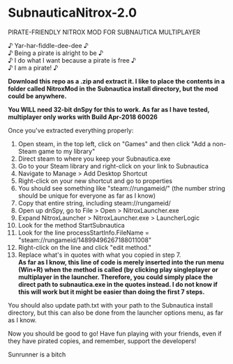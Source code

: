 # SubnauticaNitrox-2.0
PIRATE-FRIENDLY NITROX MOD FOR SUBNAUTICA MULTIPLAYER

♪ Yar-har-fiddle-dee-dee ♪\
♪ Being a pirate is alright to be ♪\
♪ I do what I want because a pirate is free ♪\
♪ I am a pirate! ♪

**Download this repo as a .zip and extract it. I like to place the contents in a folder called NitroxMod in the Subnautica install directory, but the mod could be anywhere.**

**You WILL need 32-bit dnSpy for this to work.
As far as I have tested, multiplayer only works with Build Apr-2018 60026**

Once you've extracted everything properly:
1. Open steam, in the top left, click on "Games" and then click "Add a non-Steam game to my library"
2. Direct steam to where you keep your Subnautica.exe
3. Go to your Steam library and right-click on your link to Subnautica
4. Navigate to Manage > Add Desktop Shortcut
5. Right-click on your new shortcut and go to properties
6. You should see something like "steam://rungameid/<LOTS-OF-NUMBERS>" (the number string should be unique for everyone as far as I know)
7. Copy that entire string, including steam://rungameid/
8. Open up dnSpy, go to File > Open > NitroxLauncher.exe
9. Expand NitroxLauncher > NitroxLauncher.exe > LauncherLogic
10. Look for the method StartSubnautica
11. Look for the line processStartInfo.FileName = "steam://rungameid/14899496267188011008"  
12. Right-click on the line and click "edit method."
12. Replace what's in quotes with what you copied in step 7.\
  **As far as I know, this line of code is merely inserted into the run menu (Win+R) when the method is called (by clicking play singleplayer or multiplayer in the launcher. Therefore, you could simply place the direct path to subnautica.exe in the quotes instead. I do not know if this will work but it might be easier than doing the first 7 steps.**

You should also update path.txt with your path to the Subnautica install directory, but this can also be done from the launcher options menu, as far as I know.

Now you should be good to go! Have fun playing with your friends, even if they have pirated copies, and remember, support the developers!

Sunrunner is a bitch

